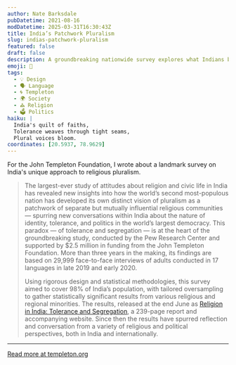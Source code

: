 ```yaml
---
author: Nate Barksdale
pubDatetime: 2021-08-16
modDatetime: 2025-03-31T16:30:43Z
title: India’s Patchwork Pluralism
slug: indias-patchwork-pluralism
featured: false
draft: false
description: A groundbreaking nationwide survey explores what Indians believe about their own and their fellow citizens’ religious faiths
emoji: 🧩
tags:
  - 💡 Design
  - 🗣️ Language
  - 🌀 Templeton
  - 🌍 Society
  - ⛪ Religion
  - 🗳️ Politics
haiku: |
  India's quilt of faiths,  
  Tolerance weaves through tight seams,  
  Plural voices bloom.
coordinates: [20.5937, 78.9629]
---
```


For the John Templeton Foundation, I wrote about a landmark survey on India's unique approach to religious pluralism.

> The largest-ever study of attitudes about religion and civic life in India has revealed new insights into how the world’s second most-populous nation has developed its own distinct vision of pluralism as a patchwork of separate but mutually influential religious communities — spurring new conversations within India about the nature of identity, tolerance, and politics in the world’s largest democracy. This paradox — of tolerance and segregation — is at the heart of the groundbreaking study, conducted by the Pew Research Center and supported by $2.5 million in funding from the John Templeton Foundation. More than three years in the making, its findings are based on 29,999 face-to-face interviews of adults conducted in 17 languages in late 2019 and early 2020.
>
> Using rigorous design and statistical methodologies, this survey aimed to cover 98% of India’s population, with tailored oversampling to gather statistically significant results from various religious and regional minorities. The results, released at the end June as [Religion in India: Tolerance and Segregation](https://www.pewforum.org/2021/06/29/religion-in-india-tolerance-and-segregation/), a 239-page report and accompanying website. Since then the results have spurred reflection and conversation from a variety of religious and political perspectives, both in India and internationally.

---

[Read more at templeton.org](https://www.templeton.org/news/indias-patchwork-pluralism)
